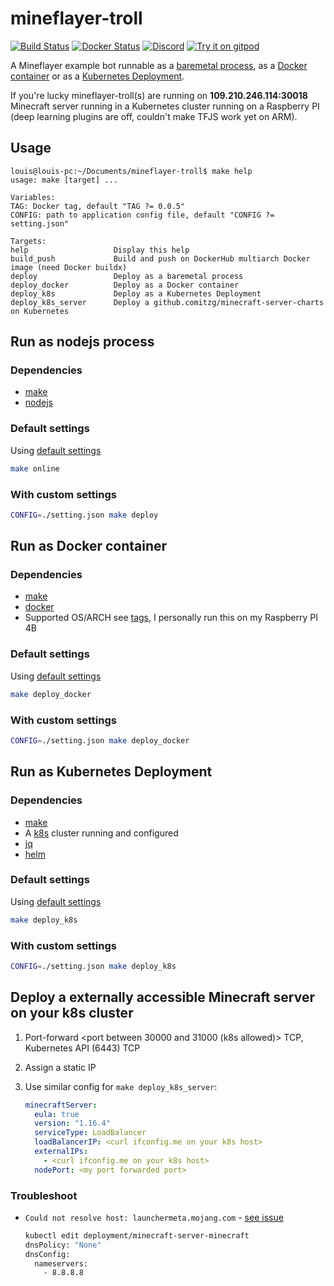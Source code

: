 # mineflayer-troll

[![Build Status](https://github.com/louis030195/mineflayer-troll/workflows/CI/badge.svg)](https://github.com/louis030195/mineflayer-troll/actions?query=workflow%3A%22CI%22)
[![Docker Status](https://github.com/louis030195/mineflayer-troll/workflows/CI/badge.svg)](https://github.com/louis030195/mineflayer-troll/actions?query=workflow%3A%22Docker%22)
[![Discord](https://img.shields.io/badge/chat-on%20discord-brightgreen.svg)](https://discord.gg/GsEFRM8)
[![Try it on gitpod](https://img.shields.io/badge/try-on%20gitpod-brightgreen.svg)](https://gitpod.io/#https://github.com/louis030195/mineflayer-troll)

A Mineflayer example bot runnable as a [baremetal process](https://nodejs.org/en/), as a [Docker container](https://www.docker.com/) or as a [Kubernetes Deployment](https://kubernetes.io/docs/concepts/workloads/controllers/deployment/).

If you're lucky mineflayer-troll(s) are running on **109.210.246.114:30018** Minecraft server running in a Kubernetes cluster running on a Raspberry PI (deep learning plugins are off, couldn't make TFJS work yet on ARM).

## Usage

```make
louis@louis-pc:~/Documents/mineflayer-troll$ make help
usage: make [target] ...

Variables:
TAG: Docker tag, default "TAG ?= 0.0.5"
CONFIG: path to application config file, default "CONFIG ?= setting.json"

Targets:
help                   Display this help
build_push             Build and push on DockerHub multiarch Docker image (need Docker buildx)
deploy                 Deploy as a baremetal process
deploy_docker          Deploy as a Docker container
deploy_k8s             Deploy as a Kubernetes Deployment
deploy_k8s_server      Deploy a github.comitzg/minecraft-server-charts on Kubernetes
```

## Run as nodejs process

### Dependencies

* [make](https://www.gnu.org/software/make/manual/make.html)
* [nodejs](https://nodejs.org/en/)

### Default settings

Using [default settings](./default.json)

```bash
make online
```

### With custom settings

```bash
CONFIG=./setting.json make deploy
```

## Run as Docker container

### Dependencies

* [make](https://www.gnu.org/software/make/manual/make.html)
* [docker](https://www.docker.com/)
* Supported OS/ARCH see [tags](https://hub.docker.com/r/louis030195/mineflayer-troll/tags), I personally run this on my Raspberry PI 4B

### Default settings

Using [default settings](./default.json)

```bash
make deploy_docker
```

### With custom settings

```bash
CONFIG=./setting.json make deploy_docker
```

## Run as Kubernetes Deployment

### Dependencies

* [make](https://www.gnu.org/software/make/manual/make.html)
* A [k8s](https://kubernetes.io/) cluster running and configured
* [jq](https://stedolan.github.io/jq/)
* [helm](https://helm.sh/)

### Default settings

Using [default settings](./default.json)

```bash
make deploy_k8s
```

### With custom settings

```bash
CONFIG=./setting.json make deploy_k8s
```

## Deploy a externally accessible Minecraft server on your k8s cluster

1. Port-forward <port between 30000 and 31000 (k8s allowed)> TCP, Kubernetes API (6443) TCP
2. Assign a static IP
3. Use similar config for `make deploy_k8s_server`:

    ```yaml
    minecraftServer:
      eula: true
      version: "1.16.4"
      serviceType: LoadBalancer
      loadBalancerIP: <curl ifconfig.me on your k8s host>
      externalIPs:
        - <curl ifconfig.me on your k8s host>
      nodePort: <my port forwarded port>
    ```

### Troubleshoot

* `Could not resolve host: launchermeta.mojang.com` - [see issue](https://github.com/itzg/docker-minecraft-server/issues/317#issuecomment-507498422)

    ```bash
    kubectl edit deployment/minecraft-server-minecraft
    dnsPolicy: "None"
    dnsConfig:
      nameservers:
        - 8.8.8.8
    ```
